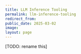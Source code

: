 ```yaml
---
title: LLM Inference Tooling
permalink: llm-inference-tooling
redirect_from:
public_date: 2025-03-02
image:
layout: page
---
```



[TODO: rename this]



